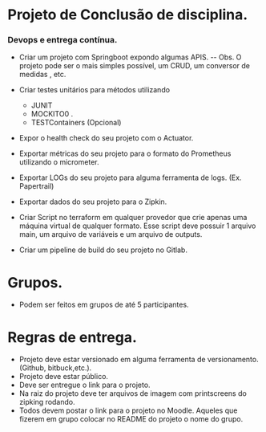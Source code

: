 # Projeto de Conclusão de disciplina.
### Devops e entrega contínua.

- Criar um projeto com Springboot expondo algumas APIS. 
-- Obs. O projeto pode ser o mais simples possível, um CRUD, um conversor de medidas , etc.

- Criar testes unitários para métodos utilizando 
     - JUNIT 
    -  MOCKITO0 .
    - TESTContainers (Opcional)

- Expor o health check do seu projeto com o Actuator.
- Exportar métricas do seu projeto para o formato do Prometheus utilizando o micrometer. 
- Exportar LOGs do seu projeto para alguma ferramenta de logs. (Ex. Papertrail)  
- Exportar dados do seu projeto para o Zipkin. 
- Criar Script no terraform em qualquer provedor que crie apenas uma máquina virtual de qualquer formato. Esse script deve possuir 1 arquivo main, um arquivo de variáveis e um arquivo de outputs. 

- Criar um pipeline de build do seu projeto no Gitlab. 
# Grupos.
- Podem ser feitos em grupos de até 5 participantes.
# Regras de entrega.

- Projeto deve estar versionado em alguma ferramenta de versionamento.(Github, bitbuck,etc.). 
- Projeto deve estar público.
- Deve ser entregue o link para o projeto.
- Na raiz do projeto deve ter arquivos de imagem com printscreens do zipking rodando.
- Todos devem postar o link para o projeto no Moodle. Aqueles que fizerem em grupo colocar no README do projeto o nome do grupo.
